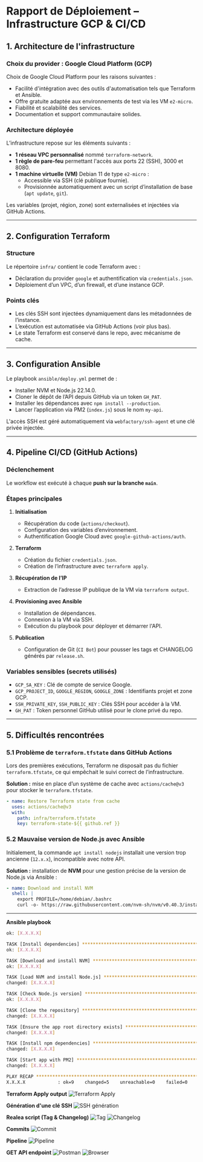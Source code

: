 # Rapport de Déploiement – Infrastructure GCP & CI/CD

## 1. Architecture de l'infrastructure

### Choix du provider : Google Cloud Platform (GCP)

Choix de Google Cloud Platform pour les raisons suivantes :
- Facilité d'intégration avec des outils d'automatisation tels que Terraform et Ansible.
- Offre gratuite adaptée aux environnements de test via les VM `e2-micro`.
- Fiabilité et scalabilité des services.
- Documentation et support communautaire solides.

### Architecture déployée

L’infrastructure repose sur les éléments suivants :
- **1 réseau VPC personnalisé** nommé `terraform-network`.
- **1 règle de pare-feu** permettant l'accès aux ports 22 (SSH), 3000 et 8080.
- **1 machine virtuelle (VM)** Debian 11 de type `e2-micro` :
  - Accessible via SSH (clé publique fournie).
  - Provisionnée automatiquement avec un script d’installation de base (`apt update`, `git`).

Les variables (projet, région, zone) sont externalisées et injectées via GitHub Actions.

---

## 2. Configuration Terraform

### Structure

Le répertoire `infra/` contient le code Terraform avec :
- Déclaration du provider `google` et authentification via `credentials.json`.
- Déploiement d’un VPC, d’un firewall, et d’une instance GCP.

### Points clés
- Les clés SSH sont injectées dynamiquement dans les métadonnées de l’instance.
- L’exécution est automatisée via GitHub Actions (voir plus bas).
- Le state Terraform est conservé dans le repo, avec mécanisme de cache.

---

## 3. Configuration Ansible

Le playbook `ansible/deploy.yml` permet de :
- Installer NVM et Node.js 22.14.0.
- Cloner le dépôt de l’API depuis GitHub via un token `GH_PAT`.
- Installer les dépendances avec `npm install --production`.
- Lancer l’application via PM2 (`index.js`) sous le nom `my-api`.

L'accès SSH est géré automatiquement via `webfactory/ssh-agent` et une clé privée injectée.

---

## 4. Pipeline CI/CD (GitHub Actions)

### Déclenchement

Le workflow est exécuté à chaque **push sur la branche `main`**.

### Étapes principales

1. **Initialisation**
   - Récupération du code (`actions/checkout`).
   - Configuration des variables d’environnement.
   - Authentification Google Cloud avec `google-github-actions/auth`.

2. **Terraform**
   - Création du fichier `credentials.json`.
   - Création de l’infrastructure avec `terraform apply`.

3. **Récupération de l’IP**
   - Extraction de l’adresse IP publique de la VM via `terraform output`.

4. **Provisioning avec Ansible**
   - Installation de dépendances.
   - Connexion à la VM via SSH.
   - Exécution du playbook pour déployer et démarrer l'API.

5. **Publication**
   - Configuration de Git (`CI Bot`) pour pousser les tags et CHANGELOG générés par `release.sh`.

### Variables sensibles (secrets utilisés)
- `GCP_SA_KEY` : Clé de compte de service Google.
- `GCP_PROJECT_ID`, `GOOGLE_REGION`, `GOOGLE_ZONE` : Identifiants projet et zone GCP.
- `SSH_PRIVATE_KEY`, `SSH_PUBLIC_KEY` : Clés SSH pour accéder à la VM.
- `GH_PAT` : Token personnel GitHub utilisé pour le clone privé du repo.

---

## 5. Difficultés rencontrées

### 5.1 Problème de `terraform.tfstate` dans GitHub Actions

Lors des premières exécutions, Terraform ne disposait pas du fichier `terraform.tfstate`, ce qui empêchait le suivi correct de l’infrastructure.

**Solution :** mise en place d’un système de cache avec `actions/cache@v3` pour stocker le `terraform.tfstate`.

```yaml
- name: Restore Terraform state from cache
  uses: actions/cache@v3
  with:
    path: infra/terraform.tfstate
    key: terraform-state-${{ github.ref }}
```

### 5.2 Mauvaise version de Node.js avec Ansible

Initialement, la commande `apt install nodejs` installait une version trop ancienne (`12.x.x`), incompatible avec notre API.

**Solution :** installation de **NVM** pour une gestion précise de la version de Node.js via Ansible :

```yaml
- name: Download and install NVM
  shell: |
    export PROFILE=/home/debian/.bashrc
    curl -o- https://raw.githubusercontent.com/nvm-sh/nvm/v0.40.3/install.sh | bash
```

---

**Ansible playbook**
```bash
ok: [X.X.X.X]

TASK [Install dependencies] ****************************************************
ok: [X.X.X.X]

TASK [Download and install NVM] ************************************************
ok: [X.X.X.X]

TASK [Load NVM and install Node.js] ********************************************
changed: [X.X.X.X]

TASK [Check Node.js version] ***************************************************
ok: [X.X.X.X]

TASK [Clone the repository] ****************************************************
changed: [X.X.X.X]

TASK [Ensure the app root directory exists] ************************************
changed: [X.X.X.X]

TASK [Install npm dependencies] ************************************************
changed: [X.X.X.X]

TASK [Start app with PM2] ******************************************************
changed: [X.X.X.X]

PLAY RECAP *********************************************************************
X.X.X.X            : ok=9    changed=5    unreachable=0    failed=0    skipped=0    rescued=0    ignored=0  
```

**Terraform Apply output**
![Terraform Apply](./images/Capture.PNG)

**Génération d'une clé SSH**
![SSH génération](./images/Capture_ssh.PNG)

**Realea script (Tag & Changelog)**
![Tag](./images/Capture_tag.PNG)
![Changelog](./images/Capture_changelog.PNG)

**Commits**
![Commit](./images/Capture_commit.PNG)

**Pipeline**
![Pipeline](./images/Capture_pipeline.PNG)

**GET API endpoint**
![Postman](./images/Capture_postman_get.PNG)
![Browser](./images/Capture_get_from_browser.PNG)